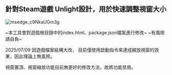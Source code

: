 ## **針對Steam遊戲 Unlight設計，用於快速調整視窗大小**


![msedge_c9NkaUGm3g](https://github.com/user-attachments/assets/3fd66907-7cf0-4a77-b4d2-3a866f387c9a)


~本工具會對遊戲根目錄中的index.html、package.json檔案進行修改~
~有風險請自負~

2025/07/09 
因遊戲檔案結構大改，
目前僅使用啟動指令來達成縮放視窗的效果，因此理論上無風險。

視窗置頂、視窗縮放功能目前無更好的修改方法，故將功能禁用。
